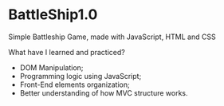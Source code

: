 # BattleShip1.0
Simple Battleship Game, made with JavaScript, HTML and CSS

What have I learned and practiced?

* DOM Manipulation;
* Programming logic using JavaScript;
* Front-End elements organization;
* Better understanding of how MVC structure works.
